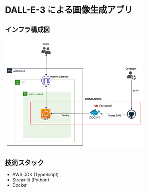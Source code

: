 # DALL-E-3 による画像生成アプリ

## インフラ構成図

<img src="images/streamlit-ai-app-aws.drawio2.png" width="450px">

## 技術スタック

- AWS CDK (TypeScript)
- Streamlit (Python)
- Docker

